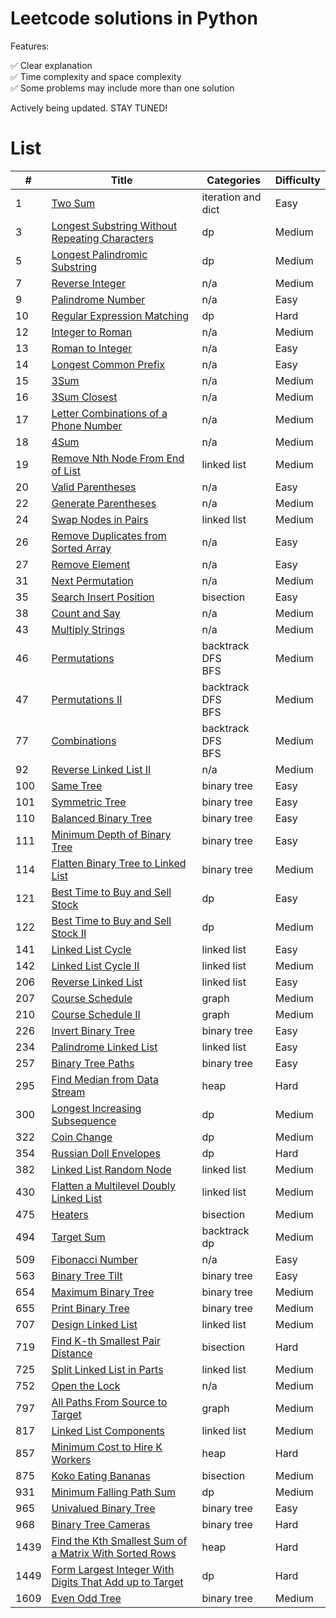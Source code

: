 # Leetcode solutions in Python

Features:

✅ Clear explanation<br>
✅ Time complexity and space complexity<br>
✅ Some problems may include more than one solution

Actively being updated. STAY TUNED!

# List

| #    | Title                                                                        | Categories              | Difficulty |
| ---- | ---------------------------------------------------------------------------- | ----------------------- | ---------- |
| 1    | [Two Sum](algorithms/0001.md)                                                | iteration and dict      | Easy       |
| 3    | [Longest Substring Without Repeating Characters](algorithms/0003.md)         | dp                      | Medium     |
| 5    | [Longest Palindromic Substring](algorithms/0005.md)                          | dp                      | Medium     |
| 7    | [Reverse Integer](algorithms/0007.md)                                        | n/a                     | Medium     |
| 9    | [Palindrome Number](algorithms/0009.md)                                      | n/a                     | Easy       |
| 10   | [Regular Expression Matching](algorithms/0010.md)                            | dp                      | Hard       |
| 12   | [Integer to Roman](algorithms/0012.md)                                       | n/a                     | Medium     |
| 13   | [Roman to Integer](algorithms/0013.md)                                       | n/a                     | Easy       |
| 14   | [Longest Common Prefix](algorithms/0014.md)                                  | n/a                     | Easy       |
| 15   | [3Sum](algorithms/0015.md)                                                   | n/a                     | Medium     |
| 16   | [3Sum Closest](algorithms/0016.md)                                           | n/a                     | Medium     |
| 17   | [Letter Combinations of a Phone Number](algorithms/0017.md)                  | n/a                     | Medium     |
| 18   | [4Sum](algorithms/0018.md)                                                   | n/a                     | Medium     |
| 19   | [Remove Nth Node From End of List](algorithms/0019.md)                       | linked list             | Medium     |
| 20   | [Valid Parentheses](algorithms/0020.md)                                      | n/a                     | Easy       |
| 22   | [Generate Parentheses](algorithms/0022.md)                                   | n/a                     | Medium     |
| 24   | [Swap Nodes in Pairs](algorithms/0024.md)                                    | linked list             | Medium     |
| 26   | [Remove Duplicates from Sorted Array](algorithms/0026.md)                    | n/a                     | Easy       |
| 27   | [Remove Element](algorithms/0027.md)                                         | n/a                     | Easy       |
| 31   | [Next Permutation](algorithms/0031.md)                                       | n/a                     | Medium     |
| 35   | [Search Insert Position](algorithms/0035.md)                                 | bisection               | Easy       |
| 38   | [Count and Say](algorithms/0038.md)                                          | n/a                     | Medium     |
| 43   | [Multiply Strings](algorithms/0043.md)                                       | n/a                     | Medium     |
| 46   | [Permutations](algorithms/0046.md)                                           | backtrack<br>DFS<br>BFS | Medium     |
| 47   | [Permutations II](algorithms/0047.md)                                        | backtrack<br>DFS<br>BFS | Medium     |
| 77   | [Combinations](algorithms/0077.md)                                           | backtrack<br>DFS<br>BFS | Medium     |
| 92   | [Reverse Linked List II](algorithms/0092.md)                                 | n/a                     | Medium     |
| 100  | [Same Tree](algorithms/0100.md)                                              | binary tree             | Easy       |
| 101  | [Symmetric Tree](algorithms/0101.md)                                         | binary tree             | Easy       |
| 110  | [Balanced Binary Tree](algorithms/0110.md)                                   | binary tree             | Easy       |
| 111  | [Minimum Depth of Binary Tree](algorithms/0111.md)                           | binary tree             | Easy       |
| 114  | [Flatten Binary Tree to Linked List](algorithms/0114.md)                     | binary tree             | Medium     |
| 121  | [Best Time to Buy and Sell Stock](algorithms/0121.md)                        | dp                      | Easy       |
| 122  | [Best Time to Buy and Sell Stock II](algorithms/0122.md)                     | dp                      | Medium     |
| 141  | [Linked List Cycle](algorithms/0141.md)                                      | linked list             | Easy       |
| 142  | [Linked List Cycle II](algorithms/0142.md)                                   | linked list             | Medium     |
| 206  | [Reverse Linked List](algorithms/0206.md)                                    | linked list             | Easy       |
| 207  | [Course Schedule](algorithms/0207.md)                                        | graph                   | Medium     |
| 210  | [Course Schedule II](algorithms/0210.md)                                     | graph                   | Medium     |
| 226  | [Invert Binary Tree](algorithms/0226.md)                                     | binary tree             | Easy       |
| 234  | [Palindrome Linked List](algorithms/0234.md)                                 | linked list             | Easy       |
| 257  | [Binary Tree Paths](algorithms/0257.md)                                      | binary tree             | Easy       |
| 295  | [Find Median from Data Stream](algorithms/0295.md)                           | heap                    | Hard       |
| 300  | [Longest Increasing Subsequence](algorithms/0300.md)                         | dp                      | Medium     |
| 322  | [Coin Change](algorithms/0322.md)                                            | dp                      | Medium     |
| 354  | [Russian Doll Envelopes](algorithms/0354.md)                                 | dp                      | Hard       |
| 382  | [Linked List Random Node](algorithms/0382.md)                                | linked list             | Medium     |
| 430  | [Flatten a Multilevel Doubly Linked List](algorithms/0430.md)                | linked list             | Medium     |
| 475  | [Heaters](algorithms/0475.md)                                                | bisection               | Medium     |
| 494  | [Target Sum](algorithms/0494.md)                                             | backtrack<br>dp         | Medium     |
| 509  | [Fibonacci Number](algorithms/0509.md)                                       | n/a                     | Easy       |
| 563  | [Binary Tree Tilt](algorithms/0563.md)                                       | binary tree             | Easy       |
| 654  | [Maximum Binary Tree](algorithms/0654.md)                                    | binary tree             | Medium     |
| 655  | [Print Binary Tree](algorithms/0655.md)                                      | binary tree             | Medium     |
| 707  | [Design Linked List](algorithms/0707.md)                                     | linked list             | Medium     |
| 719  | [Find K-th Smallest Pair Distance](algorithms/0719.md)                       | bisection               | Hard       |
| 725  | [Split Linked List in Parts](algorithms/0725.md)                             | linked list             | Medium     |
| 752  | [Open the Lock](algorithms/0752.md)                                          | n/a                     | Medium     |
| 797  | [All Paths From Source to Target](algorithms/0797.md)                        | graph                   | Medium     |
| 817  | [Linked List Components](algorithms/0817.md)                                 | linked list             | Medium     |
| 857  | [Minimum Cost to Hire K Workers](algorithms/0857.md)                         | heap                    | Hard       |
| 875  | [Koko Eating Bananas](algorithms/0875.md)                                    | bisection               | Medium     |
| 931  | [Minimum Falling Path Sum](algorithms/0931.md)                               | dp                      | Medium     |
| 965  | [Univalued Binary Tree](algorithms/0965.md)                                  | binary tree             | Easy       |
| 968  | [Binary Tree Cameras](algorithms/0968.md)                                    | binary tree             | Hard       |
| 1439 | [Find the Kth Smallest Sum of a Matrix With Sorted Rows](algorithms/1439.md) | heap                    | Hard       |
| 1449 | [Form Largest Integer With Digits That Add up to Target](algorithms/1449.md) | dp                      | Hard       |
| 1609 | [Even Odd Tree](algorithms/1609.md)                                          | binary tree             | Medium     |
